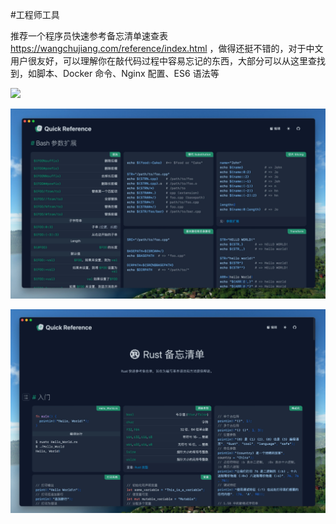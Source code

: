 #工程师工具

推荐一个程序员快速参考备忘清单速查表 https://wangchujiang.com/reference/index.html ，做得还挺不错的，对于中文用户很友好，可以理解你在敲代码过程中容易忘记的东西，大部分可以从这里查找到，如脚本、Docker 命令、Nginx 配置、ES6 语法等


![](https://files.mdnice.com/user/8292/87db90a2-b2af-4b88-abdf-2abc0a9029c4.png)

![](https://raw.githubusercontent.com/janrone/Heekly/main/2022/img/8e725db4-3d4c-4907-8eb3-7b0cbc1fd5bc.png)


![](https://raw.githubusercontent.com/janrone/Heekly/main/2022/img/90e501d7-ffeb-4874-abbb-f7486e5c3389.png)